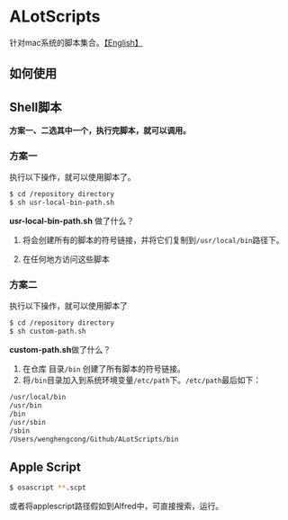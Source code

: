 # ALotScripts
针对mac系统的脚本集合。[【English】](https://github.com/wenghengcong/ALotScripts/blob/master/README_EN.md)



## 如何使用

## Shell脚本

**方案一、二选其中一个，执行完脚本，就可以调用。**

### 方案一

执行以下操作，就可以使用脚本了。

```bash
$ cd /repository directory
$ sh usr-local-bin-path.sh
```



**usr-local-bin-path.sh** 做了什么？

1. 将会创建所有的脚本的符号链接，并将它们复制到`/usr/local/bin`路径下。

2. 在任何地方访问这些脚本





### 方案二

执行以下操作，就可以使用脚本了

```bash
$ cd /repository directory
$ sh custom-path.sh
```



**custom-path.sh**做了什么？

1. 在仓库 目录`/bin` 创建了所有脚本的符号链接。
2. 将`/bin`目录加入到系统环境变量`/etc/path`下。`/etc/path`最后如下：

```bash
/usr/local/bin
/usr/bin
/bin
/usr/sbin
/sbin
/Users/wenghengcong/Github/ALotScripts/bin
```



## Apple Script

```bash
$ osascript **.scpt
```

或者将applescript路径假如到Alfred中，可直接搜索，运行。